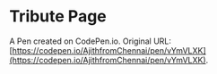 # Tribute Page

A Pen created on CodePen.io. Original URL: [https://codepen.io/AjithfromChennai/pen/vYmVLXK](https://codepen.io/AjithfromChennai/pen/vYmVLXK).



